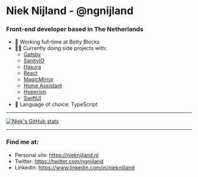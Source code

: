 # Niek Nijland - @ngnijland

### Front-end developer based in The Netherlands
* 🏢 Working full-time at Betty Blocks
* 👨‍💻 Currently doing side projects with:
  * [Gatsby](https://www.gatsbyjs.com/)
  * [SanityIO](https://www.sanity.io/)
  * [Hasura](https://hasura.io/)
  * [React](https://reactjs.org/)
  * [MagicMirror](https://magicmirror.builders/)
  * [Home Assistant](https://www.home-assistant.io/)
  * [Hyperion](https://docs.hyperion-project.org/)
  * [SwiftUI](https://developer.apple.com/xcode/swiftui/)
* 🤙 Language of choice: TypeScript

---

[![Niek's GitHub stats](https://github-readme-stats.vercel.app/api?username=ngnijland)](https://github.com/ngnijland)

---

### Find me at:
* Personal site: https://nieknijland.nl
* Twitter: https://twitter.com/ngnijland
* LinkedIn: https://www.linkedin.com/in/nieknijland

<!--
**ngnijland/ngnijland** is a ✨ _special_ ✨ repository because its `README.md` (this file) appears on your GitHub profile.

Here are some ideas to get you started:

- 🔭 I’m currently working on ...
- 🌱 I’m currently learning ...
- 👯 I’m looking to collaborate on ...
- 🤔 I’m looking for help with ...
- 💬 Ask me about ...
- 📫 How to reach me: ...
- 😄 Pronouns: ...
- ⚡ Fun fact: ...
-->
